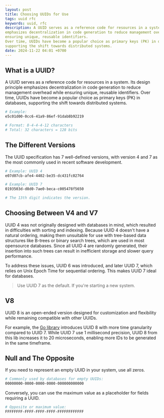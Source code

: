 ```yaml
---
layout: post
title: Choosing UUIDs for Use
tags: uuid rfc
keywords: uuid, rfc
description: A UUID serves as a reference code for resources in a system. Its design principle
emphasizes decentralization in code generation to reduce management overhead while
ensuring unique, reusable identifiers.
Over time, UUIDs have become a popular choice as primary keys (PK) in databases,
supporting the shift towards distributed systems.
date: 2024-11-22 04:01 +0700
---
```


## What is a UUID?

A UUID serves as a reference code for resources in a system. Its design principle
emphasizes decentralization in code generation to reduce management overhead while
ensuring unique, reusable identifiers.
Over time, UUIDs have become a popular choice as primary keys (PK) in databases,
supporting the shift towards distributed systems.

```sh
# Example:
e5c01d00-0cc6-41a9-86ef-91dab8b92219

# Format: 8-4-4-4-12 characters
# Total: 32 characters = 128 bits
```

## The Different Versions

The UUID specification has 7 well-defined versions, with version 4 and 7 as
the most commonly used in recent software development.

```sh
# Example: UUID 4
e07d07cb-afe4-4402-be35-dc431fc02764

# Example: UUID 7
0193503d-d8d0-7ae0-beca-c005478f5650

# The 13th digit indicates the version.
```

## Choosing Between V4 and V7

UUID 4 was not originally designed with databases in mind,
which resulted in difficulties with sorting and indexing. Because
UUID 4 doesn't have a natural ordering, making them unsuitable for use with
tree-based data structures like B-trees or binary search trees,
which are used in most opensource databases. Since all UUID 4 are randomly
generated, their insertion into such trees can result in inefficient storage
and slower query performance.

To address these issues, UUID 6 was introduced, and later UUID 7,
which relies on Unix Epoch Time for sequential ordering.
This makes UUID 7 ideal for databases.

> Use UUID 7 as the default. If you're starting a new system.

## V8

UUID 8 is an open-ended version designed for customization and flexibility
while remaining compatible with other UUIDs.

For example, the  [Go library](https://pkg.go.dev/github.com/samborkent/uuidv8#section-readme)
introduces UUID 8 with more time granularity compared to UUID 7. While UUID 7
use 1 millisecond precision, UUID 8 from this lib increases it to 20 microseconds,
enabling more IDs to be generated in the same timeframe.

## Null and The Opposite

If you need to represent an empty UUID in your system, use all zeros.

```sh
# Commonly used by databases for empty UUIDs:
00000000-0000-0000-0000-000000000000
```

Conversely, you can use the maximum value as a placeholder for fields
requiring a UUID.

```sh
# Opposite or maximum value:
FFFFFFFF-FFFF-FFFF-FFFF-FFFFFFFFFFFF
```
